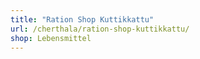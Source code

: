 ```yaml
---
title: "Ration Shop Kuttikkattu"
url: /cherthala/ration-shop-kuttikkattu/
shop: Lebensmittel
---
```

